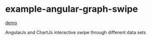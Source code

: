 # example-angular-graph-swipe

[demo](http://damc-dev.github.io/example-angular-graph-swipe)

AngularJs and ChartJs interactive swipe through different data sets
